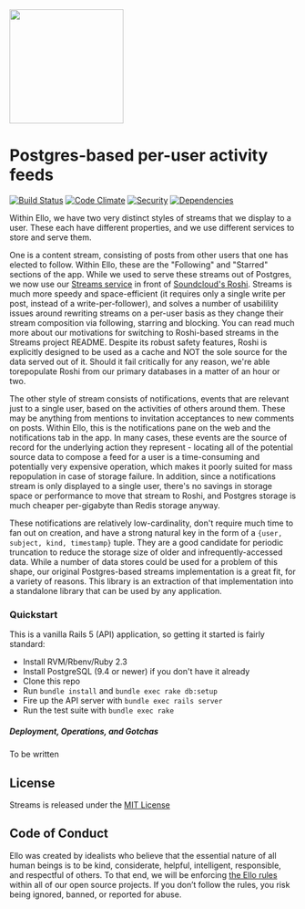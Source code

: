 <img src="http://d324imu86q1bqn.cloudfront.net/uploads/user/avatar/641/large_Ello.1000x1000.png" width="200px" height="200px" />

# Postgres-based per-user activity feeds

[![Build Status](https://travis-ci.org/ello/notification-streams.svg?branch=master)](https://travis-ci.org/ello/notification-streams)
[![Code Climate](https://codeclimate.com/github/ello/notification-streams/badges/gpa.svg)](https://codeclimate.com/github/ello/notification-streams)
[![Security](https://hakiri.io/github/ello/notification-streams/master.svg)](https://hakiri.io/github/ello/notification-streams/master)
[![Dependencies](https://img.shields.io/gemnasium/ello/notification-streams.svg)](https://gemnasium.com/ello/notification-streams)

Within Ello, we have two very distinct styles of streams that we display to a user. These each have different properties, and we use different services to store and serve them.

One is a content stream, consisting of posts from other users that one has elected to follow. Within Ello, these are the "Following" and "Starred" sections of the app. While we used to serve these streams out of Postgres, we now use our
[Streams service](https://github.com/ello/streams) in front of [Soundcloud's Roshi](https://github.com/soundcloud/roshi). Streams is much more speedy and space-efficient (it requires only a single write per post, instead of a write-per-follower), and solves a number of usabilility issues around rewriting streams on a per-user basis as they change their stream composition via following, starring and blocking. You can read much more about our motivations for switching to Roshi-based streams in the Streams project README. Despite its robust safety features, Roshi is explicitly designed to be used as a cache and NOT the sole source for the data served out of it. Should it fail critically for any reason, we're able torepopulate Roshi from our primary databases in a matter of an hour or two.

The other style of stream consists of notifications, events that are relevant just to a single user, based on the activities of others around them. These may be anything from mentions to invitation acceptances to new comments on posts. Within Ello, this is the notifications pane on the web and the notifications tab in the app. In many cases, these events are the source of record for the underlying action they represent - locating all of the potential source data to compose a feed for a user is a time-consuming and potentially very expensive operation, which makes it poorly suited for mass repopulation in case of storage failure. In addition, since a notifications stream is only displayed to a single user, there's no savings in storage space or performance to move that stream to Roshi, and Postgres storage is much cheaper per-gigabyte than Redis storage anyway.

These notifications are relatively low-cardinality, don't require much time to fan out on creation, and have a strong natural key in the form of a `{user, subject, kind, timestamp}` tuple. They are a good candidate for periodic truncation to reduce the storage size of older and infrequently-accessed data. While a number of data stores could be used for a problem of this shape, our original Postgres-based streams implementation is a great fit, for a variety of reasons. This library is an extraction of that implementation into a standalone library that can be used by any application.


### Quickstart

This is a vanilla Rails 5 (API) application, so getting it started is fairly
standard:

* Install RVM/Rbenv/Ruby 2.3
* Install PostgreSQL (9.4 or newer) if you don't have it already
* Clone this repo
* Run `bundle install` and `bundle exec rake db:setup`
* Fire up the API server with `bundle exec rails server`
* Run the test suite with `bundle exec rake`

##### Deployment, Operations, and Gotchas
To be written

## License
Streams is released under the [MIT License](blob/master/LICENSE.txt)

## Code of Conduct
Ello was created by idealists who believe that the essential nature of all human beings is to be kind, considerate, helpful, intelligent, responsible, and respectful of others. To that end, we will be enforcing [the Ello rules](https://ello.co/wtf/policies/rules/) within all of our open source projects. If you don’t follow the rules, you risk being ignored, banned, or reported for abuse.
